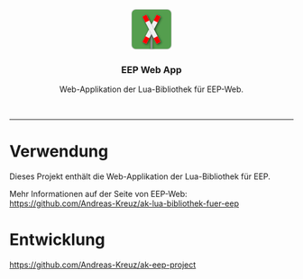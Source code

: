 <p align="center">
  <img src="assets/img/eep-web-logo-shadow-72.png" alt="" width=72 height=72>
  <h3 align="center">EEP Web App</h3>
  <p align="center">
    Web-Applikation der Lua-Bibliothek für EEP-Web.
  </p>
</p>
<br>
<hr>

# Verwendung

Dieses Projekt enthält die Web-Applikation der Lua-Bibliothek für EEP.

Mehr Informationen auf der Seite von EEP-Web:
<https://github.com/Andreas-Kreuz/ak-lua-bibliothek-fuer-eep>

# Entwicklung

<https://github.com/Andreas-Kreuz/ak-eep-project>
